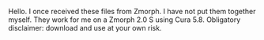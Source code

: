 Hello. I once received these files from Zmorph. I have not put them together myself. They work for me on a Zmorph 2.0 S using Cura 5.8. Obligatory disclaimer: download and use at your own risk.
